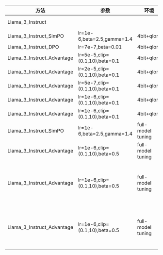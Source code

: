 | 方法                       | 参数                           | 环境              | AE                 | 其他                                                         |
| -------------------------- | ------------------------------ | ----------------- | ------------------ | ------------------------------------------------------------ |
| Llama_3_Instruct           |                                |                   | 23.612315446751428 | Baseline model                                               |
| Llama_3_Instruct_SimPO     | lr=1e-6,beta=2.5,gamma=1.4     | 4bit+qlora        | 25.41084106261214  |                                                              |
| Llama_3_Instruct_DPO       | lr=7e-7,beta=0.01              | 4bit+qlora        | 26.419540014582182 |                                                              |
| Llama_3_Instruct_Advantage | lr=5e-5,clip=(0.1,10),beta=0.1 | 4bit+qlora        | 29.769265469540862 |                                                              |
| Llama_3_Instruct_Advantage | lr=2e-5,clip=(0.1,10),beta=0.1 | 4bit+qlora        | 26.996870339970197 |                                                              |
| Llama_3_Instruct_Advantage | lr=5e-7,clip=(0.1,10),beta=0.1 | 4bit+qlora        | 24.03136057299481  |                                                              |
| Llama_3_Instruct_Advantage | lr=1e-6,clip=(0.1,10),beta=0.1 | 4bit+qlora        | 23.92216096858983  | no kl term 2                                                 |
| Llama_3_Instruct_Advantage | lr=1e-6,clip=(0.1,10),beta=0.1 | 4bit+qlora        | 22.897629480986676 | no term 2                                                    |
| Llama_3_Instruct_SimPO     | lr=1e-6,beta=2.5,gamma=1.4     | full-model tuning | 21.646261020771906 |                                                              |
| Llama_3_Instruct_Advantage | lr=1e-6,clip=(0.1,10),beta=0.5 | full-model tuning | 24.525927766086888 | no kl term 2                                                 |
| Llama_3_Instruct_Advantage | lr=1e-6,clip=(0.1,10),beta=0.5 | full-model tuning | 24.360321504188484 | no kl term 2 checkpoint 500(grad norm is 0 for the first time) |
| Llama_3_Instruct_Advantage | lr=1e-6,clip=(0.1,10),beta=0.5 | full-model tuning | 23.26922710174135  | no kl term 2 checkpoint 300(grad norm is 0 for the first time) |

